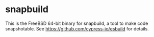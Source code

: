 # snapbuild

This is the FreeBSD 64-bit binary for snapbuild, a tool to make code snapshotable. See https://github.com/cypress-io/esbuild for details.
